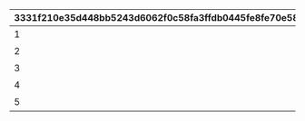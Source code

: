 |3331f210e35d448bb5243d6062f0c58fa3ffdb0445fe8fe70e58fa91476c88a9|bfc5c86b9c8680576d59199bb29b9cf363d32284644afc42d6918059351dd083|00a33503a9b624d51738a7730568a41f4a04986041fbcfdd48e88f76f58cb3cb|
| --- | --- | --- |
|1|#e65d49|火|
|2|#1a78a7|水|
|3|#628d2e|風|
|4|#c7a004|光|
|5|#b86ada|闇|